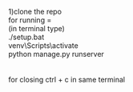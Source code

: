1)clone the repo <br>
for running = <br>
(in terminal type)<br>
./setup.bat<br>
venv\Scripts\activate <br>
python manage.py runserver <br>
<br>
<br>
for closing ctrl + c in same terminal
